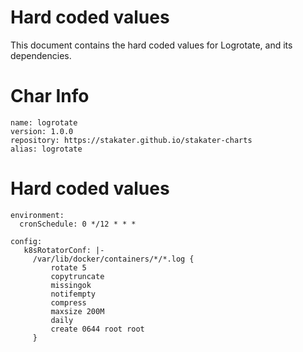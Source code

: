 # Hard coded values

This document contains the hard coded values for Logrotate, and its dependencies. 

# Char Info
```
name: logrotate
version: 1.0.0
repository: https://stakater.github.io/stakater-charts
alias: logrotate
```

# Hard coded values
```
environment:
  cronSchedule: 0 */12 * * *

config:
   k8sRotatorConf: |-
     /var/lib/docker/containers/*/*.log {
         rotate 5
         copytruncate
         missingok
         notifempty
         compress
         maxsize 200M
         daily
         create 0644 root root
     }
```